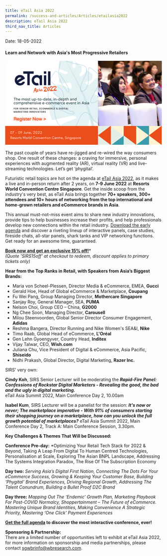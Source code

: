 ```yaml
---
title: eTail Asia 2022
permalink: /success-and-articles/Articles/etailasia2022
description: eTail Asia 2022
third_nav_title: Articles
---
```

Date: 18-05-2022

<h4>Learn and Network with Asia's Most Progressive Retailers</h4>

![eTail Asia 2022 Event Banner](/images/eTail%20Asia%202022%20Event%20Listing%20Banner.png)

The past couple of years have re-jigged and re-wired the way consumers shop. One result of these changes: a craving for immersive, personal experiences with augmented reality (AR), virtual reality (VR) and live-streaming technologies. Let’s get ‘phygital’. 

Futuristic retail topics are hot on the agenda at [eTail Asia 2022](https://etailasia.wbresearch.com/?utm_source=SIRS&utm_medium=Media%20Partner&utm_campaign=21897.010%20-%20SIRS%20event%20listing&utm_term=&utm_content=&disc=&extTreatId=7560570), as it makes a live and in-person return after 2 years, on **7-9 June 2022** at **Resorts World Convention Centre Singapore**. Get the inside scoop from the industry's very best, as eTail Asia brings together **70+ speakers, 300+ attendees and 10+ hours of networking from the top international and home-grown retailers and eCommerce brands in Asia**. 

This annual must-not-miss event aims to share new industry innovations, provide tips to help businesses increase their profits, and help professionals develop new connections within the retail industry. [Download the early agenda](https://etailasia.wbresearch.com/agenda-mc?utm_source=SIRS&utm_medium=Media%20Partner&utm_campaign=21897.010%20-%20SIRS%20event%20listing&utm_term=&utm_content=&disc=&extTreatId=7560571) and discover a riveting lineup of interactive panels, case studies, fireside chats, all-star panels, shark tanks and VIP networking functions. Get ready for an awesome time, guaranteed.

**[Book now and get an exclusive 15% off!](https://etailasia.wbresearch.com/srspricing?utm_source=SIRS&utm_medium=Media%20Partner&utm_campaign=21897.010%20-%20SIRS%20event%20listing&utm_term=&utm_content=&disc=SIRS15off&extTreatId=7560572)***
<br>*(Quote 'SIRS15off' at checkout to redeem, discount applies to primary tickets only)*</br>


**Hear from the Top Ranks in Retail, with Speakers from Asia’s Biggest Brands:**
* Maria von Scheel-Plessen, Director Media & eCommerce, EMEA, **Gucci**
* Gerald Hoe, Head of Global eCommerce & Marketplace, **Coupang**
* Fu Wei Pang, Group Managing Director, **Mothercare Singapore**	
* Sanjay Roy, General Manager, SEA, **PUMA**	
* Nelson Choi, Group CEO – China, **G2000**
* Ng Chee Soon, Managing Director, **Carousell**
* Milou Steenvoorden, Global Senior Director Consumer Engagement, **Adidas**
* Reshma Bangera, Director Running and Nike Women's SEA&I, **Nike**
* Timo Raab, Global Head of eCommerce, **L'Oréal**
* Gen Lehn Gyoengyver, Country Head, **Inditex**
* Vijay Talwar, CEO, **Wish.com**
* Juliana Chu, Vice President of Digital & eCommerce, Asia Pacific, **Shiseido**
* Nidhi Prakash, Global Director, Digital Marketing, **Razer Inc.**

SIRS' very own:<br>

**Cindy Koh**, SIRS Senior Lecturer will be moderating the ***Rapid-Fire Panel: Confessions of Rockstar Digital Marketers - Revealing the good, the bad and the ugly in digital marketing.***</br> eTail Asia Summit 2022, Main Conference Day 2, 10.00am

**Isabel Kum**, SIRS Lecturer will be a panelist for the session: ***It's now or never; The marketplace imperative - With 91% of consumers starting their shopping journey on a marketplace, how can you unlock the full growth potential of marketplaces?***
eTail Asia Summit 2022, Main Conference Day 2, Track A: Main Conference Session, 3.30pm.


**Key Challenges & Themes That Will be Discussed:**

**Conference Pre-day:** *Optimizing Your Retail Tech Stack for 2022 & Beyond, Taking A Leap From Digital To Human Centred Technologies, Personalisation at Scale, Exploring The Asian BNPL Landscape, Addressing The Systems Integration Paradox, The Rise Of The Subscription Economy

**Day two:** *Serving Asia’s Digital First Nation, Connecting The Dots For Your eCommerce Success, Growing & Keeping Your Customer Base, Building ‘Phygital’ Brand Experiences, Driving Regional Growth, Addressing The Talent Conundrum, Building a Bullet Proof D2C Brand*

**Day three:** *Mapping Out The ‘Endemic’ Growth Plan, Marketing Playbook For Post-COVID Normalcy, Shoppertainment – The Future of eCommerce. Mastering Unique Brand Identities, Making Convenience A Strategic Priority, Mastering ‘One Click’ Payment Experiences*

**[Get the full agenda](https://etailasia.wbresearch.com/agenda-mc?utm_source=SIRS&utm_medium=Media%20Partner&utm_campaign=21897.010%20-%20SIRS%20event%20listing&utm_term=&utm_content=&disc=&extTreatId=7560571) to discover the most interactive conference, ever!**

**Sponsoring & Partnership:**
<br>There are a limited number of opportunities left to exhibit at eTail Asia 2022, for more information on sponsorship and media partnerships, please contact [sgwbrinfo@wbresearch.com](mailto:sgwbrinfo@wbresearch.com).</br>